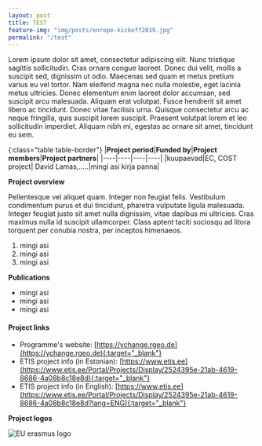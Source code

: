 ```yaml
---
layout: post
title: TEST
feature-img: "img/posts/enrope-kickoff2019.jpg"
permalink: "/test"
---
```


Lorem ipsum dolor sit amet, consectetur adipiscing elit. Nunc tristique sagittis sollicitudin. Cras ornare congue laoreet. Donec dui velit, mollis a suscipit sed, dignissim ut odio. Maecenas sed quam et metus pretium varius eu vel tortor. Nam eleifend magna nec nulla molestie, eget lacinia metus ultricies. Donec elementum enim laoreet dolor accumsan, sed suscipit arcu malesuada. Aliquam erat volutpat. Fusce hendrerit sit amet libero ac tincidunt. Donec vitae facilisis urna. Quisque consectetur arcu ac neque fringilla, quis suscipit lorem suscipit. Praesent volutpat lorem et leo sollicitudin imperdiet. Aliquam nibh mi, egestas ac ornare sit amet, tincidunt eu sem.

{:class="table table-border"}
|**Project period**|**Funded by**|**Project members**|**Project partners**|
|----|----|----|----|
|kuupaevad|EC, COST project| David Lamas,.....|mingi asi kirja panna|



**Project overview**

Pellentesque vel aliquet quam. Integer non feugiat felis. Vestibulum condimentum purus et dui tincidunt, pharetra vulputate ligula malesuada. Integer feugiat justo sit amet nulla dignissim, vitae dapibus mi ultricies. Cras maximus nulla id suscipit ullamcorper. Class aptent taciti sociosqu ad litora torquent per conubia nostra, per inceptos himenaeos. 

1. mingi asi
2. mingi asi
3. mingi asi 

**Publications**
- mingi asi
- mingi asi
- mingi asi

#### Project links

- Programme's website: [https://ychange.rgeo.de](https://ychange.rgeo.de){:target="_blank"}
- ETIS project info (in Estonian): [https://www.etis.ee](https://www.etis.ee/Portal/Projects/Display/2524395e-21ab-4619-8686-4a08b8c18e8d){:target="_blank"} 
- ETIS project info (in English): [https://www.etis.ee](https://www.etis.ee/Portal/Projects/Display/2524395e-21ab-4619-8686-4a08b8c18e8d?lang=ENG){:target="_blank"} 

**Project logos**
<div> 
    <img class="img-fluid-innews" src="{{ '/img/erasmus-plus.png' | prepend: site.baseurl }}" alt="EU erasmus logo">
</div>